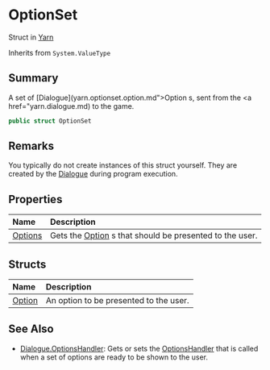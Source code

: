 # OptionSet

Struct in [Yarn](/docs/api/csharp/yarn.md)

Inherits from `System.ValueType`

## Summary


A set of  [Dialogue](yarn.optionset.option.md">Option</a> s, sent from the  <a href="yarn.dialogue.md)  to the game.


```csharp
public struct OptionSet
```

## Remarks


You typically do not create instances of this struct yourself. They are
created by the  [Dialogue](yarn.dialogue.md)  during program execution.


## Properties

|Name|Description|
|:---|:---|
|[Options](/docs/api/csharp/yarn.optionset.options.md)|Gets the  [Option](yarn.optionset.option.md) s that should be presented to the user.|

## Structs

|Name|Description|
|:---|:---|
|[Option](/docs/api/csharp/yarn.optionset.option.md)|An option to be presented to the user.|

## See Also

* [Dialogue.OptionsHandler](/docs/api/csharp/yarn.dialogue.optionshandler.md): Gets or sets the  [OptionsHandler](yarn.optionshandler.md)  that is called when a set of options are ready to be shown to the user.

